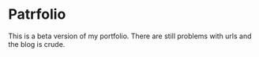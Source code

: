 # Patrfolio
This is a beta version of my portfolio. There are still problems with urls and the blog is crude.
